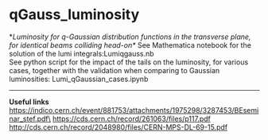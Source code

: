 # qGauss_luminosity
**Luminosity for q-Gaussian distribution functions in the transverse plane, for identical beams colliding head-on\**
See Mathematica notebook for the solution of the lumi integrals:Lumiqgauss.nb\
See python script for the impact of the tails on the luminosity, for various cases, together with the validation when comparing to Gaussian luminosities: Lumi_qGaussian_cases.ipynb
***
**Useful links**\
https://indico.cern.ch/event/881753/attachments/1975298/3287453/BEseminar_stef.pdf\
https://cds.cern.ch/record/261063/files/p117.pdf \
http://cds.cern.ch/record/2048980/files/CERN-MPS-DL-69-15.pdf

